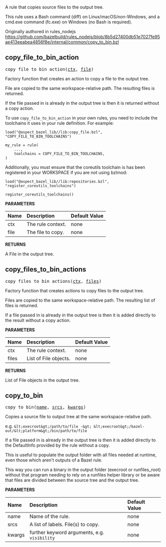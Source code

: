 <!-- Generated with Stardoc: http://skydoc.bazel.build -->

A rule that copies source files to the output tree.

This rule uses a Bash command (diff) on Linux/macOS/non-Windows, and a cmd.exe
command (fc.exe) on Windows (no Bash is required).

Originally authored in rules_nodejs
https://github.com/bazelbuild/rules_nodejs/blob/8b5d27400db51e7027fe95ae413eeabea4856f8e/internal/common/copy_to_bin.bzl


<a id="copy_file_to_bin_action"></a>

## copy_file_to_bin_action

<pre>
copy_file_to_bin_action(<a href="#copy_file_to_bin_action-ctx">ctx</a>, <a href="#copy_file_to_bin_action-file">file</a>)
</pre>

Factory function that creates an action to copy a file to the output tree.

File are copied to the same workspace-relative path. The resulting files is
returned.

If the file passed in is already in the output tree is then it is returned
without a copy action.

To use `copy_file_to_bin_action` in your own rules, you need to include the toolchains it uses
in your rule definition. For example:

```starlark
load("@aspect_bazel_lib//lib:copy_file.bzl", "COPY_FILE_TO_BIN_TOOLCHAINS")

my_rule = rule(
    ...,
    toolchains = COPY_FILE_TO_BIN_TOOLCHAINS,
)
```

Additionally, you must ensure that the coreutils toolchain is has been registered in your
WORKSPACE if you are not using bzlmod:

```starlark
load("@aspect_bazel_lib//lib:repositories.bzl", "register_coreutils_toolchains")

register_coreutils_toolchains()
```


**PARAMETERS**


| Name  | Description | Default Value |
| :------------- | :------------- | :------------- |
| <a id="copy_file_to_bin_action-ctx"></a>ctx |  The rule context.   |  none |
| <a id="copy_file_to_bin_action-file"></a>file |  The file to copy.   |  none |

**RETURNS**

A File in the output tree.


<a id="copy_files_to_bin_actions"></a>

## copy_files_to_bin_actions

<pre>
copy_files_to_bin_actions(<a href="#copy_files_to_bin_actions-ctx">ctx</a>, <a href="#copy_files_to_bin_actions-files">files</a>)
</pre>

Factory function that creates actions to copy files to the output tree.

Files are copied to the same workspace-relative path. The resulting list of
files is returned.

If a file passed in is already in the output tree is then it is added
directly to the result without a copy action.


**PARAMETERS**


| Name  | Description | Default Value |
| :------------- | :------------- | :------------- |
| <a id="copy_files_to_bin_actions-ctx"></a>ctx |  The rule context.   |  none |
| <a id="copy_files_to_bin_actions-files"></a>files |  List of File objects.   |  none |

**RETURNS**

List of File objects in the output tree.


<a id="copy_to_bin"></a>

## copy_to_bin

<pre>
copy_to_bin(<a href="#copy_to_bin-name">name</a>, <a href="#copy_to_bin-srcs">srcs</a>, <a href="#copy_to_bin-kwargs">kwargs</a>)
</pre>

Copies a source file to output tree at the same workspace-relative path.

e.g. `&lt;execroot&gt;/path/to/file -&gt; &lt;execroot&gt;/bazel-out/&lt;platform&gt;/bin/path/to/file`

If a file passed in is already in the output tree is then it is added directly to the
DefaultInfo provided by the rule without a copy.

This is useful to populate the output folder with all files needed at runtime, even
those which aren't outputs of a Bazel rule.

This way you can run a binary in the output folder (execroot or runfiles_root)
without that program needing to rely on a runfiles helper library or be aware that
files are divided between the source tree and the output tree.


**PARAMETERS**


| Name  | Description | Default Value |
| :------------- | :------------- | :------------- |
| <a id="copy_to_bin-name"></a>name |  Name of the rule.   |  none |
| <a id="copy_to_bin-srcs"></a>srcs |  A list of labels. File(s) to copy.   |  none |
| <a id="copy_to_bin-kwargs"></a>kwargs |  further keyword arguments, e.g. <code>visibility</code>   |  none |


